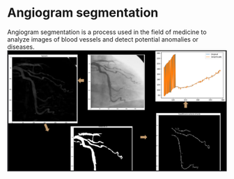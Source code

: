 # Angiogram segmentation 
Angiogram segmentation is a process used in the field of medicine to analyze images of blood vessels and detect potential anomalies or diseases.
<img src="https://github.com/ErikFantomex/Segmentador_Angiogramas/blob/main/files/index.png" alt="banner"/>
